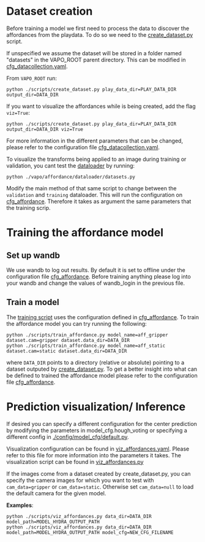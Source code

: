 # Dataset creation
Before training a model we first need to process the data to discover the affordances from the playdata. To do so we need to the [create_dataset.py](../scripts/create_dataset.py) script. 

If unspecified we assume the dataset will be stored in a folder named "datasets" in the VAPO_ROOT parent directory. 
This can be modified in [cfg_datacollection.yaml](../config/cfg_datacollection.yaml).

From `VAPO_ROOT` run:
```
python ./scripts/create_dataset.py play_data_dir=PLAY_DATA_DIR output_dir=DATA_DIR
```

If you want to visualize the affordances while is being created, add the flag `viz=True`:
```
python ./scripts/create_dataset.py play_data_dir=PLAY_DATA_DIR output_dir=DATA_DIR viz=True
```

For more information in the different parameters that can be changed, please refer to the configuration file [cfg_datacollection.yaml](../config/cfg_datacollection.yaml).

To visualize the transforms being applied to an image during training or validation, you cant test the [dataloader](../vapo/affordance/dataloader/datasets.py) by running:
```
python ./vapo/affordance/dataloader/datasets.py
```
Modify the main method of that same script to change between the `validation` and `training` dataloader. This will run the configuration on [cfg_affordance](../config/cfg_affordance.yaml). Therefore it takes as argument the same parameters that the training scrip.

# Training the affordance model
## Set up wandb
We use wandb to log out results. By default it is set to offline under the configuration file [cfg_affordance](../config/cfg_affordance.yaml). Before training anything please log into your wandb and change the values of wandb_login in the previous file.

## Train a model
The [training script](../scripts/train_affordance.py) uses the configuration defined in [cfg_affordance](../config/cfg_affordance.yaml). To train the affordance model you can try running the following:

```
python ./scripts/train_affordance.py model_name=aff_gripper dataset.cam=gripper dataset.data_dir=DATA_DIR
python ./scripts/train_affordance.py model_name=aff_static dataset.cam=static dataset.data_dir=DATA_DIR
```

where `DATA_DIR` points to a directory (relative or absolute) pointing to a dataset outputed by [create_dataset.py](./scripts/create_dataset.py). To get a better insight into what can be defined to trained the affordance model please refer to the configuration file [cfg_affordance](../config/cfg_affordance.yaml).


# Prediction visualization/ Inference
If desired you can specify a different configuration for the center prediction by modifying the parameters in model_cfg.hough_voting or specifying a different config in [./config/model_cfg/default.py](../config/aff_model/default.yaml).

Visualization configuration can be found in [viz_affordances.yaml](../config/viz_affordances.yaml). Please refer to this file for more information into the parameters it takes.
The visualization script can be found in [viz_affordances.py](../scripts/viz_affordances.py)

If the images come from a dataset created by create_dataset.py, you can specify the camera images for which you want to test with `cam_data=gripper` or `cam_data=static`. 
Otherwise set `cam_data=null` to load the default camera for the given model.

**Examples**:
```
python ./scripts/viz_affordances.py data_dir=DATA_DIR model_path=MODEL_HYDRA_OUTPUT_PATH
python ./scripts/viz_affordances.py data_dir=DATA_DIR model_path=MODEL_HYDRA_OUTPUT_PATH model_cfg=NEW_CFG_FILENAME
```
